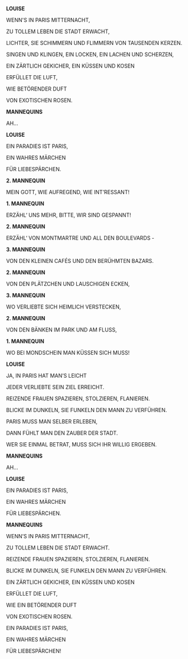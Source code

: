 **LOUISE**

WENN'S IN PARIS MITTERNACHT,

ZU TOLLEM LEBEN DIE STADT ERWACHT,

LICHTER, SIE SCHIMMERN UND FLIMMERN VON TAUSENDEN KERZEN.

SINGEN UND KLINGEN, EIN LOCKEN, EIN LACHEN UND SCHERZEN,

EIN ZÄRTLICH GEKICHER, EIN KÜSSEN UND KOSEN

ERFÜLLET DIE LUFT,

WIE BETÖRENDER DUFT

VON EXOTISCHEN ROSEN.

**MANNEQUINS**

AH...

**LOUISE**

EIN PARADIES IST PARIS,

EIN WAHRES MÄRCHEN

FÜR LIEBESPÄRCHEN.

**2. MANNEQUIN**

MEIN GOTT, WIE AUFREGEND, WIE INT’RESSANT!

**1. MANNEQUIN**

ERZÄHL‘ UNS MEHR, BITTE, WIR SIND GESPANNT!

**2. MANNEQUIN**

ERZÄHL‘ VON MONTMARTRE UND ALL DEN BOULEVARDS -

**3. MANNEQUIN**

VON DEN KLEINEN CAFÉS UND DEN BERÜHMTEN BAZARS.

**2. MANNEQUIN**

VON DEN PLÄTZCHEN UND LAUSCHIGEN ECKEN,

**3. MANNEQUIN**

WO VERLIEBTE SICH HEIMLICH VERSTECKEN,

**2. MANNEQUIN**

VON DEN BÄNKEN IM PARK UND AM FLUSS,

**1. MANNEQUIN**

WO BEI MONDSCHEIN MAN KÜSSEN SICH MUSS!

**LOUISE**

JA, IN PARIS HAT MAN’S LEICHT

JEDER VERLIEBTE SEIN ZIEL ERREICHT.

REIZENDE FRAUEN SPAZIEREN, STOLZIEREN, FLANIEREN.

BLICKE IM DUNKELN, SIE FUNKELN DEN MANN ZU VERFÜHREN.

PARIS MUSS MAN SELBER ERLEBEN,

DANN FÜHLT MAN DEN ZAUBER DER STADT.

WER SIE EINMAL BETRAT, MUSS SICH IHR WILLIG ERGEBEN.

**MANNEQUINS**

AH...

**LOUISE**

EIN PARADIES IST PARIS,

EIN WAHRES MÄRCHEN

FÜR LIEBESPÄRCHEN.

**MANNEQUINS**

WENN’S IN PARIS MITTERNACHT,

ZU TOLLEM LEBEN DIE STADT ERWACHT.

REIZENDE FRAUEN SPAZIEREN, STOLZIEREN, FLANIEREN.

BLICKE IM DUNKELN, SIE FUNKELN DEN MANN ZU VERFÜHREN.

EIN ZÄRTLICH GEKICHER, EIN KÜSSEN UND KOSEN

ERFÜLLET DIE LUFT,

WIE EIN BETÖRENDER DUFT

VON EXOTISCHEN ROSEN.

EIN PARADIES IST PARIS,

EIN WAHRES MÄRCHEN

FÜR LIEBESPÄRCHEN!
